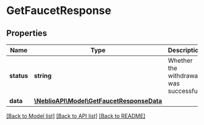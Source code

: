 # GetFaucetResponse

## Properties
Name | Type | Description | Notes
------------ | ------------- | ------------- | -------------
**status** | **string** | Whether the withdrawal was successful | [optional] 
**data** | [**\NeblioAPI\Model\GetFaucetResponseData**](GetFaucetResponseData.md) |  | [optional] 

[[Back to Model list]](../README.md#documentation-for-models) [[Back to API list]](../README.md#documentation-for-api-endpoints) [[Back to README]](../README.md)


